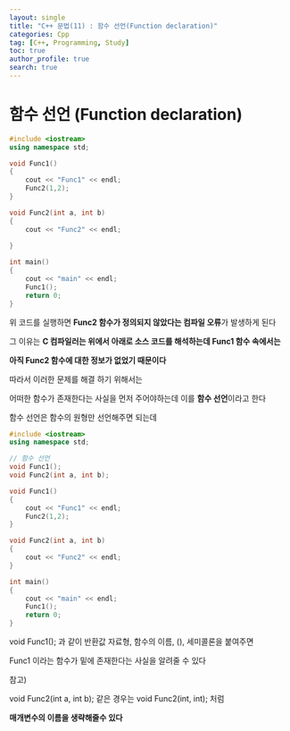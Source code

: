 ```yaml
---
layout: single
title: "C++ 문법(11) : 함수 선언(Function declaration)"
categories: Cpp
tag: [C++, Programming, Study]
toc: true
author_profile: true
search: true
---
```



# 함수 선언 (Function declaration)

```c++
#include <iostream>
using namespace std;

void Func1()
{
	cout << "Func1" << endl;
	Func2(1,2); 
}

void Func2(int a, int b)
{
	cout << "Func2" << endl;
	
}

int main()
{
	cout << "main" << endl;
	Func1();
	return 0;
}
```

위 코드를 실행하면  **Func2 함수가 정의되지 않았다는 컴파일 오류**가 발생하게 된다

그 이유는 **C 컴파일러는 위에서 아래로 소스 코드를 해석하는데 Func1 함수 속에서는**

**아직 Func2 함수에 대한 정보가 없었기 때문이다**



따라서 이러한 문제를 해결 하기 위해서는

어떠한 함수가 존재한다는 사실을 먼저 주어야하는데 이를 **함수 선언**이라고 한다

함수 선언은 함수의 원형만 선언해주면 되는데

```c++
#include <iostream>
using namespace std;

// 함수 선언
void Func1();
void Func2(int a, int b);

void Func1()
{
	cout << "Func1" << endl;
	Func2(1,2); 
}

void Func2(int a, int b)
{
	cout << "Func2" << endl;
}

int main()
{
	cout << "main" << endl;
	Func1();
	return 0;
}
```

void Func1(); 과 같이 반환값 자료형, 함수의 이름, (), 세미콜론을 붙여주면 

Func1 이라는 함수가 밑에 존재한다는 사실을 알려줄 수 있다



참고)

void Func2(int a, int b); 같은 경우는 void Func2(int, int); 처럼

**매개변수의 이름을 생략해줄수 있다**
